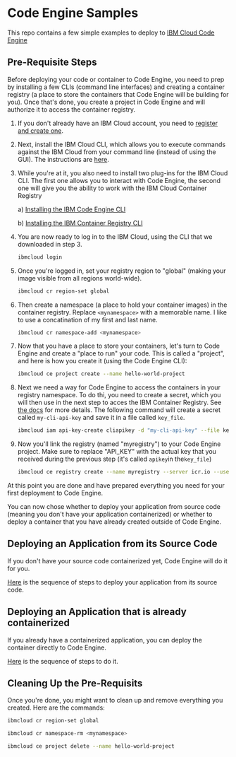 # Code Engine Samples

This repo contains a few simple examples to deploy to [IBM Cloud Code Engine](https://www.ibm.com/cloud/code-engine)

## Pre-Requisite Steps

Before deploying your code or container to Code Engine, you need to prep by installing a few CLIs (command line interfaces) and creating a container registry (a place to store the containers that Code Engine will be building for you). Once that's done, you create a project in Code Engine and will authorize it to access the container registry.

1. If you don't already have an IBM Cloud account, you need to [register and create one](https://cloud.ibm.com/registration).

2. Next, install the IBM Cloud CLI, which allows you to execute commands against the IBM Cloud from your command line (instead of using the GUI). The instructions are [here](https://cloud.ibm.com/docs/cli?topic=cli-install-ibmcloud-cli).

3. While you're at it, you also need to install two plug-ins for the IBM Cloud CLI. The first one allows you to interact with Code Engine, the second one will give you the ability to work with the IBM Cloud Container Registry

    a) [Installing the IBM Code Engine CLI](https://cloud.ibm.com/docs/codeengine?topic=codeengine-install-cli)

    b) [Installing the IBM Container Registry CLI](https://cloud.ibm.com/docs/Registry?topic=Registry-registry_setup_cli_namespace)

4. You are now ready to log in to the IBM Cloud, using the CLI that we downloaded in step 3.

    ```bash
    ibmcloud login
    ```

5. Once you're logged in, set your registry region to "global" (making your image visible from all regions world-wide).

    ```bash
    ibmcloud cr region-set global
    ```

6. Then create a namespace (a place to hold your container images) in the container registry. Replace `<mynamespace>` with a memorable name. I like to use a concatination of my first and last name.

    ```bash
    ibmcloud cr namespace-add <mynamespace>
    ```

7. Now that you have a place to store your containers, let's turn to Code Engine and create a "place to run" your code. This is called a "project", and here is how you create it (using the Code Engine CLI):

    ```bash
    ibmcloud ce project create --name hello-world-project
    ```

8. Next we need a way for Code Engine to access the containers in your registry namespace. To do thi, you need to create a secret, which you will then use in the next step to acces the IBM Container Registry. See [the docs](https://cloud.ibm.com/docs/codeengine?topic=codeengine-add-registry) for more details. The following command will create a secret called `my-cli-api-key` and save it in a file called `key_file`.

    ```bash
    ibmcloud iam api-key-create cliapikey -d "my-cli-api-key" --file key_file
    ```

9. Now you'll link the registry (named "myregistry") to your Code Engine project. Make sure to replace "API_KEY" with the actual key that you received during the previous step (it's called `apikey`in the`key_file`)
    ```bash
    ibmcloud ce registry create --name myregistry --server icr.io --username iamapikey --password API_KEY
    ```

At this point you are done and have prepared everything you need for your first deployment to Code Engine.

You can now chose whether to deploy your application from source code (meaning you don't have your application containerized) or whether to deploy a container that you have already created outside of Code Engine.

## Deploying an Application from its Source Code

If you don't have your source code containerized yet, Code Engine will do it for you.

[Here](https://github.com/uwefassnacht/code-engine-samples/blob/main/deploy-app-from-source/how-to-deploy-from-source.md) is the sequence of steps to deploy your application from its source code.

## Deploying an Application that is already containerized

If you already have a containerized application, you can deploy the container directly to Code Engine. 

[Here](https://github.com/uwefassnacht/code-engine-samples/blob/main/deploy-app-from-container/how-to-deploy-container.md) is the sequence of steps to do it.

## Cleaning Up the Pre-Requisits

Once you're done, you might want to clean up and remove everything you created. Here are the commands:

```bash
ibmcloud cr region-set global
```

```bash
ibmcloud cr namespace-rm <mynamespace>
```

```bash
ibmcloud ce project delete --name hello-world-project
```
